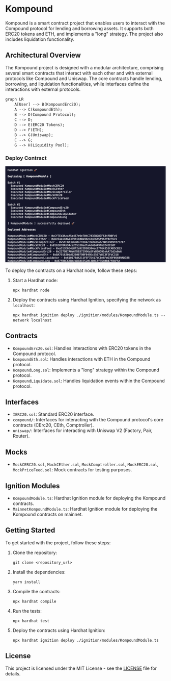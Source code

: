 # Kompound

Kompound is a smart contract project that enables users to interact with the Compound protocol for lending and borrowing assets. It supports both ERC20 tokens and ETH, and implements a "long" strategy. The project also includes liquidation functionality.

## Architectural Overview

The Kompound project is designed with a modular architecture, comprising several smart contracts that interact with each other and with external protocols like Compound and Uniswap. The core contracts handle lending, borrowing, and liquidation functionalities, while interfaces define the interactions with external protocols.

```mermaid
graph LR
    A[User] --> B(KompoundErc20);
    A --> C(kompoundEth);
    B --> D(Compound Protocol);
    C --> D;
    D --> E(ERC20 Tokens);
    D --> F(ETH);
    B --> G(Uniswap);
    C --> G;
    G --> H(Liquidity Pool);
```

### Deploy Contract

![Architectural Diagram](images/img1.png)

To deploy the contracts on a Hardhat node, follow these steps:

1.  Start a Hardhat node:

    ```shell
    npx hardhat node
    ```

2.  Deploy the contracts using Hardhat Ignition, specifying the network as `localhost`:

    ```shell
    npx hardhat ignition deploy ./ignition/modules/KompoundModule.ts --network localhost
    ```

## Contracts

- `KompoundErc20.sol`: Handles interactions with ERC20 tokens in the Compound protocol.
- `kompoundEth.sol`: Handles interactions with ETH in the Compound protocol.
- `KompoundLong.sol`: Implements a "long" strategy within the Compound protocol.
- `KompoundLiquidate.sol`: Handles liquidation events within the Compound protocol.

## Interfaces

- `IERC20.sol`: Standard ERC20 interface.
- `compound/`: Interfaces for interacting with the Compound protocol's core contracts (CErc20, CEth, Comptroller).
- `uniswap/`: Interfaces for interacting with Uniswap V2 (Factory, Pair, Router).

## Mocks

- `MockCERC20.sol`, `MockCEther.sol`, `MockComptroller.sol`, `MockERC20.sol`, `MockPriceFeed.sol`: Mock contracts for testing purposes.

## Ignition Modules

- `KompoundModule.ts`: Hardhat Ignition module for deploying the Kompound contracts.
- `MainnetKompoundModule.ts`: Hardhat Ignition module for deploying the Kompound contracts on mainnet.

## Getting Started

To get started with the project, follow these steps:

1.  Clone the repository:

    ```shell
    git clone <repository_url>
    ```

2.  Install the dependencies:

    ```shell
    yarn install
    ```

3.  Compile the contracts:

    ```shell
    npx hardhat compile
    ```

4.  Run the tests:

    ```shell
    npx hardhat test
    ```

5.  Deploy the contracts using Hardhat Ignition:

    ```shell
    npx hardhat ignition deploy ./ignition/modules/KompoundModule.ts
    ```

## License

This project is licensed under the MIT License - see the [LICENSE](LICENSE) file for details.
